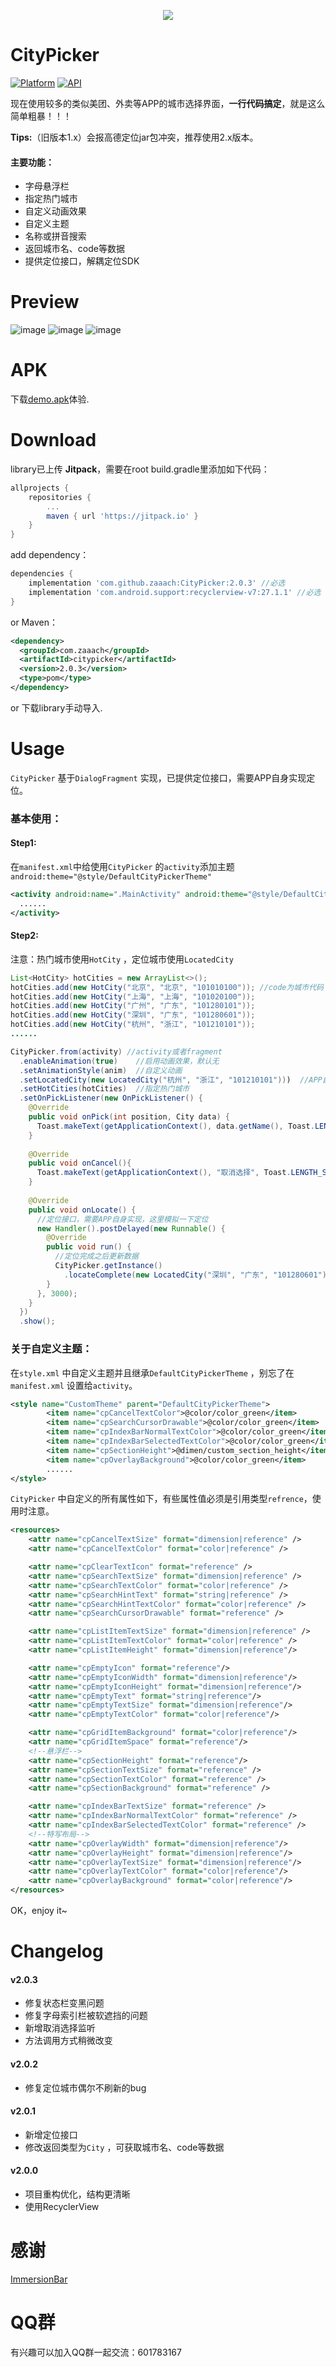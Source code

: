 <p align="center">
<img src="art/header.png">
</p>

# CityPicker

[![Platform](https://img.shields.io/badge/platform-android-green.svg)](http://developer.android.com/index.html) [![API](https://img.shields.io/badge/API-14%2B-yellow.svg?style=flat)](https://android-arsenal.com/api?level=14)

现在使用较多的类似美团、外卖等APP的城市选择界面，**一行代码搞定**，就是这么简单粗暴！！！

**Tips:**（旧版本1.x）会报高德定位jar包冲突，推荐使用2.x版本。

#### 主要功能：

-   字母悬浮栏
-   指定热门城市
-   自定义动画效果
-   自定义主题
-   名称或拼音搜索
-   返回城市名、code等数据
-   提供定位接口，解耦定位SDK

# Preview

![image](https://github.com/zaaach/CityPicker/raw/master/art/screen.gif) ![image](https://github.com/zaaach/CityPicker/raw/master/art/screen1.gif)
![image](https://github.com/zaaach/CityPicker/raw/master/art/screen2.gif)

# APK

下载[demo.apk](https://github.com/zaaach/CityPicker/raw/master/art/demo.apk)体验.

# Download

library已上传 **Jitpack**，需要在root build.gradle里添加如下代码：

```groovy
allprojects {
    repositories {
        ...
        maven { url 'https://jitpack.io' }
    }
}
```
add dependency：

```groovy
dependencies {
	implementation 'com.github.zaaach:CityPicker:2.0.3'	//必选
	implementation 'com.android.support:recyclerview-v7:27.1.1'	//必选
}
```

or Maven：

```xml
<dependency>
  <groupId>com.zaaach</groupId>
  <artifactId>citypicker</artifactId>
  <version>2.0.3</version>
  <type>pom</type>
</dependency>
```

or 下载library手动导入.

# Usage

`CityPicker` 基于`DialogFragment` 实现，已提供定位接口，需要APP自身实现定位。

### 基本使用：

#### Step1:

在`manifest.xml`中给使用`CityPicker` 的`activity`添加主题`android:theme="@style/DefaultCityPickerTheme"`

```xml
<activity android:name=".MainActivity" android:theme="@style/DefaultCityPickerTheme">
  ......
</activity>
```

#### Step2:

注意：热门城市使用`HotCity` ，定位城市使用`LocatedCity` 

```java
List<HotCity> hotCities = new ArrayList<>();
hotCities.add(new HotCity("北京", "北京", "101010100")); //code为城市代码
hotCities.add(new HotCity("上海", "上海", "101020100"));
hotCities.add(new HotCity("广州", "广东", "101280101"));
hotCities.add(new HotCity("深圳", "广东", "101280601"));
hotCities.add(new HotCity("杭州", "浙江", "101210101"));
......

CityPicker.from(activity) //activity或者fragment
  .enableAnimation(true)	//启用动画效果，默认无
  .setAnimationStyle(anim)	//自定义动画
  .setLocatedCity(new LocatedCity("杭州", "浙江", "101210101")))  //APP自身已定位的城市，传null会自动定位（默认）
  .setHotCities(hotCities)	//指定热门城市
  .setOnPickListener(new OnPickListener() {
    @Override
    public void onPick(int position, City data) {
      Toast.makeText(getApplicationContext(), data.getName(), Toast.LENGTH_SHORT).show();
    }
      
    @Override
    public void onCancel(){
      Toast.makeText(getApplicationContext(), "取消选择", Toast.LENGTH_SHORT).show();     
    }
      
    @Override
    public void onLocate() {
      //定位接口，需要APP自身实现，这里模拟一下定位
      new Handler().postDelayed(new Runnable() {
        @Override
        public void run() {
          //定位完成之后更新数据
          CityPicker.getInstance()
            .locateComplete(new LocatedCity("深圳", "广东", "101280601"), LocateState.SUCCESS);
        }
      }, 3000);
    }
  })
  .show();
```

### 关于自定义主题：

在`style.xml` 中自定义主题并且继承`DefaultCityPickerTheme` ，别忘了在`manifest.xml` 设置给`activity`。

```xml
<style name="CustomTheme" parent="DefaultCityPickerTheme">
        <item name="cpCancelTextColor">@color/color_green</item>
        <item name="cpSearchCursorDrawable">@color/color_green</item>
        <item name="cpIndexBarNormalTextColor">@color/color_green</item>
        <item name="cpIndexBarSelectedTextColor">@color/color_green</item>
        <item name="cpSectionHeight">@dimen/custom_section_height</item>
        <item name="cpOverlayBackground">@color/color_green</item>
  		......
</style>
```

`CityPicker` 中自定义的所有属性如下，有些属性值必须是引用类型`refrence`，使用时注意。

```xml
<resources>
    <attr name="cpCancelTextSize" format="dimension|reference" />
    <attr name="cpCancelTextColor" format="color|reference" />

    <attr name="cpClearTextIcon" format="reference" />
    <attr name="cpSearchTextSize" format="dimension|reference" />
    <attr name="cpSearchTextColor" format="color|reference" />
    <attr name="cpSearchHintText" format="string|reference" />
    <attr name="cpSearchHintTextColor" format="color|reference" />
    <attr name="cpSearchCursorDrawable" format="reference" />

    <attr name="cpListItemTextSize" format="dimension|reference" />
    <attr name="cpListItemTextColor" format="color|reference" />
    <attr name="cpListItemHeight" format="dimension|reference"/>

    <attr name="cpEmptyIcon" format="reference"/>
    <attr name="cpEmptyIconWidth" format="dimension|reference"/>
    <attr name="cpEmptyIconHeight" format="dimension|reference"/>
    <attr name="cpEmptyText" format="string|reference"/>
    <attr name="cpEmptyTextSize" format="dimension|reference"/>
    <attr name="cpEmptyTextColor" format="color|reference"/>

    <attr name="cpGridItemBackground" format="color|reference"/>
    <attr name="cpGridItemSpace" format="reference"/>
	<!--悬浮栏-->
    <attr name="cpSectionHeight" format="reference"/>
    <attr name="cpSectionTextSize" format="reference" />
    <attr name="cpSectionTextColor" format="reference" />
    <attr name="cpSectionBackground" format="reference" />

    <attr name="cpIndexBarTextSize" format="reference" />
    <attr name="cpIndexBarNormalTextColor" format="reference" />
    <attr name="cpIndexBarSelectedTextColor" format="reference" />
	<!--特写布局-->
    <attr name="cpOverlayWidth" format="dimension|reference"/>
    <attr name="cpOverlayHeight" format="dimension|reference"/>
    <attr name="cpOverlayTextSize" format="dimension|reference"/>
    <attr name="cpOverlayTextColor" format="color|reference"/>
    <attr name="cpOverlayBackground" format="color|reference"/>
</resources>
```

OK，enjoy it~

# Changelog 

#### v2.0.3

-   修复状态栏变黑问题
-   修复字母索引栏被软遮挡的问题
-   新增取消选择监听
-   方法调用方式稍微改变

#### v2.0.2

-   修复定位城市偶尔不刷新的bug

#### v2.0.1

-   新增定位接口
-   修改返回类型为`City` ，可获取城市名、code等数据

#### v2.0.0

-   项目重构优化，结构更清晰
-   使用RecyclerView

# 感谢

[ImmersionBar](https://github.com/gyf-dev/ImmersionBar)

# QQ群

有兴趣可以加入QQ群一起交流：601783167